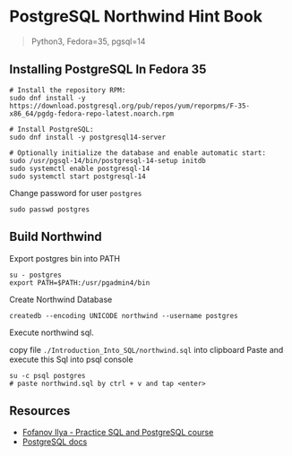 # PostgreSQL Northwind Hint Book

> Python3,
> Fedora=35,
> pgsql=14

## Installing PostgreSQL In Fedora 35

```shell
# Install the repository RPM:
sudo dnf install -y https://download.postgresql.org/pub/repos/yum/reporpms/F-35-x86_64/pgdg-fedora-repo-latest.noarch.rpm

# Install PostgreSQL:
sudo dnf install -y postgresql14-server

# Optionally initialize the database and enable automatic start:
sudo /usr/pgsql-14/bin/postgresql-14-setup initdb
sudo systemctl enable postgresql-14
sudo systemctl start postgresql-14
```

Change password for user `postgres`

```shell
sudo passwd postgres
```

## Build Northwind

Export postgres bin into PATH

```shell
su - postgres
export PATH=$PATH:/usr/pgadmin4/bin
```

Create Northwind Database

```shell
createdb --encoding UNICODE northwind --username postgres
```

Execute northwind sql.

copy file `./Introduction_Into_SQL/northwind.sql` into clipboard Paste and execute this Sql into psql console

```shell
su -c psql postgres
# paste northwind.sql by ctrl + v and tap <enter>
```

## Resources

* [Fofanov Ilya - Practice SQL and PostgreSQL course ](https://www.udemy.com/course/bestpostgres/)
* [PostgreSQL docs](https://www.postgresql.org/docs/)
